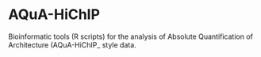 # AQuA-HiChIP
Bioinformatic tools (R scripts) for the analysis of Absolute Quantification of Architecture (AQuA-HiChIP_ style data.
